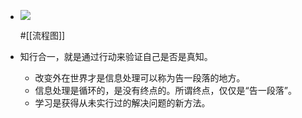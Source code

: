 - ![](https://firebasestorage.googleapis.com/v0/b/firescript-577a2.appspot.com/o/imgs%2Fapp%2Fxinyiheng%2FQCrotVYb9p.png?alt=media&token=01d2004c-62ed-4351-8db4-9c15eda98128)
  
  #[[流程图]]
- 知行合一，就是通过行动来验证自己是否是真知。
    - 改变外在世界才是信息处理可以称为告一段落的地方。
    - 信息处理是循环的，是没有终点的。所谓终点，仅仅是“告一段落”。
    - 学习是获得从未实行过的解决问题的新方法。
